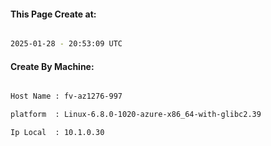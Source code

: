 
   
#### This Page Create at:

```bash

2025-01-28 - 20:53:09 UTC

```

#### Create By Machine:

```bash

Host Name : fv-az1276-997

platform  : Linux-6.8.0-1020-azure-x86_64-with-glibc2.39

Ip Local  : 10.1.0.30

```

